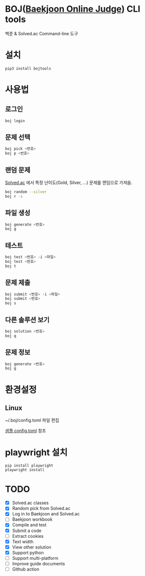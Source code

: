 # BOJ([Baekjoon Online Judge](https://www.acmicpc.net/)) CLI tools
백준 & Solved.ac Command-line 도구

# 설치
```sh
pip3 install bojtools
```

# 사용법
## 로그인
```sh
boj login
```

## 문제 선택
```sh
boj pick <번호>
boj p <번호>
```

## 랜덤 문제
[Solved.ac](https://solved.ac/) 에서 특정 난이도(Gold, Silver, ...) 문제를 랜덤으로 가져옴.

```sh
boj random --silver
boj r -s
```

## 파일 생성
```sh
boj generate <번호>
boj g
```

## 테스트
```sh
boj test <번호> -i <파일>
boj test <번호>
boj t
```

## 문제 제출
```sh
boj submit <번호> -i <파일>
boj submit <번호>
boj s
```

## 다른 솔루션 보기
```sh
boj solution <번호>
boj q
```

## 문제 정보
```sh
boj generate <번호>
boj g
```

# 환경설정
## Linux
~/.boj/config.toml 파일 편집

[샘플 config.toml](https://github.com/zshchun/bojtools/blob/main/config.toml.example) 참조

# playwright 설치
```
pip install playwright
playwright install
```

# TODO
- [x] Solved.ac classes
- [x] Random pick from Solved.ac
- [x] Log in to Baekjoon and Solved.ac
- [ ] Baekjoon workbook
- [x] Compile and test
- [x] Submit a code
- [ ] Extract cookies
- [x] Text width
- [x] View other solution
- [x] Support python
- [ ] Support multi-platform
- [ ] Improve guide documents
- [ ] Github action
